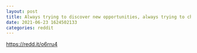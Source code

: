 ```yaml
--- 
layout: post 
title: Always trying to discover new opportunities, always trying to change 
date: 2021-06-23 1624502133 
categories: reddit 
--- 
```

https://redd.it/o6rru4